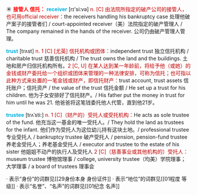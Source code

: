 ☀ <font color="red">**接管人 信托：**</font>
<font color="sky blue">**receiver**</font> [rɪ'si:və] 
<font color="#c00000">n. [C] 由法院所指定的破产公司的接管人，也可用official receiver：</font>the receivers handling his bankruptcy case 处理他破产案子的接管者们 / court-appointed receiver（美）法院指定的破产管理人 / The company remained in the hands of the receiver. 公司仍由破产管理人管理。

<font color="sky blue">**trust**</font> [trʌst] 
<font color="#c00000">n. 1 [C] [尤英] 信托机构或团体：</font>independent trust 独立信托机构 / charitable trust 慈善信托机构 / The trust owns the land and the buildings. 土地和房产归信托机构所有。<font color="#c00000">2 [C, U] 在某人达到某一年龄前，将给予他（或她）的金钱或财产委托给一个组织或团体来管理的一种法律安排，可称为信托；也可指以此种方式来处置的一笔金钱或财产，即信托财产：</font>trust account, trust assets 信托账户；信托资产 / the value of the trust 信托金额 / He set up a trust for his children. 他为子女安排好了信托财产。/ His father put the money in trust for him until he was 21. 他爸爸将这笔钱委托他人代管，直到他21岁。
           
<font color="sky blue">**trustee**</font> [trʌˈsti:]
<font color="#c00000">n. 1 [C]（财产的）受托人或受托机构：</font>He acts as sole trustee of the fund. 他充当这一基金的唯一受托人。/ They hold the land as trustees for the infant. 他们作为受托人为这位幼儿持有这块土地。/ professional trustee 专业受托人 / bankruptcy trustee 破产受托人 / pension, pension-fund trustee 养老金受托人；养老基金受托人 / executor and trustee to the estate of his sister 他姐姐不动产的执行人及受托人 <font color="#c00000">2 [C]（慈善事业或其他机构的）受托人：</font>museum trustee 博物馆理事 / college, university trustee（均美）学院理事；大学理事 / a board of trustees 理事会

· 表示“身份”的词群见[[29身份本身 身份证件]]
· 表示“地位”的词群见[[01程度 等级]]
· 表示“名誉”、“名声”的词群见[[01纪念 名声]]
